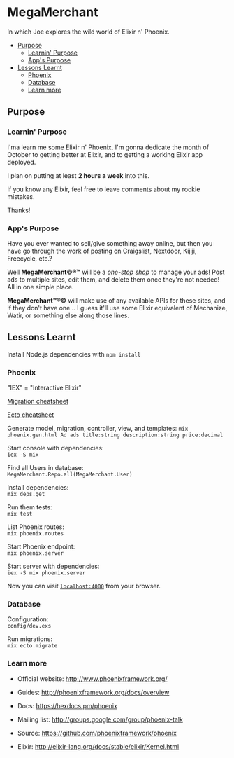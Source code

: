 # MegaMerchant
In which Joe explores the wild world of Elixir n' Phoenix.

<!-- START doctoc generated TOC please keep comment here to allow auto update -->
<!-- DON'T EDIT THIS SECTION, INSTEAD RE-RUN doctoc TO UPDATE -->
<!-- END doctoc generated TOC please keep comment here to allow auto update -->
- [Purpose](#purpose)
  - [Learnin' Purpose](#learnin-purpose)
  - [App's Purpose](#apps-purpose)
- [Lessons Learnt](#lessons-learnt)
  - [Phoenix](#phoenix)
  - [Database](#database)
  - [Learn more](#learn-more)

<!-- END doctoc generated TOC please keep comment here to allow auto update -->

## Purpose

### Learnin' Purpose
I'ma learn me some Elixir n' Phoenix. I'm gonna dedicate the month of October to getting better at Elixir, and to getting a working Elixir app deployed.

I plan on putting at least **2 hours a week** into this.

If you know any Elixir, feel free to leave comments about my rookie mistakes.

Thanks!

### App's Purpose
Have you ever wanted to sell/give something away online, but then you have go through the work of posting on Craigslist, Nextdoor, Kijiji, Freecycle, etc.?

Well **MegaMerchant©®™** will be a _one-stop shop_ to manage your ads! Post ads to multiple sites, edit them, and delete them once they're not needed! All in one simple place.

**MegaMerchant™®©** will make use of any available APIs for these sites, and if they don't have one... I guess it'll use some Elixir equivalent of Mechanize, Watir, or something else along those lines.

## Lessons Learnt
Install Node.js dependencies with `npm install`

### Phoenix
"IEX" = "Interactive Elixir"  

[Migration cheatsheet](http://ricostacruz.com/cheatsheets/phoenix-migrations.html)

[Ecto cheatsheet](http://ricostacruz.com/cheatsheets/phoenix-ecto.html)

Generate model, migration, controller, view, and templates:
`mix phoenix.gen.html Ad ads title:string description:string price:decimal`

Start console with dependencies:  
`iex -S mix`

Find all Users in database:  
`MegaMerchant.Repo.all(MegaMerchant.User)`

Install dependencies:  
`mix deps.get`

Run them tests:  
`mix test`

List Phoenix routes:  
`mix phoenix.routes`

Start Phoenix endpoint:  
`mix phoenix.server`

Start server with dependencies:  
`iex -S mix phoenix.server`

Now you can visit [`localhost:4000`](http://localhost:4000) from your browser.

### Database

Configuration:  
`config/dev.exs`  

Run migrations:  
`mix ecto.migrate`

### Learn more

  * Official website: http://www.phoenixframework.org/
  * Guides: http://phoenixframework.org/docs/overview
  * Docs: https://hexdocs.pm/phoenix
  * Mailing list: http://groups.google.com/group/phoenix-talk
  * Source: https://github.com/phoenixframework/phoenix
  
  * Elixir: http://elixir-lang.org/docs/stable/elixir/Kernel.html
